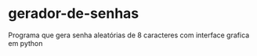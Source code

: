 # gerador-de-senhas
 Programa que gera senha aleatórias de 8 caracteres com interface grafica em python
